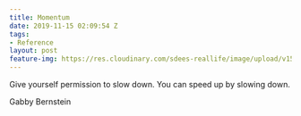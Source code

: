 ```yaml
---
title: Momentum
date: 2019-11-15 02:09:54 Z
tags:
- Reference
layout: post
feature-img: https://res.cloudinary.com/sdees-reallife/image/upload/v1555658919/sample_feature_img.png
---
```


Give yourself permission to slow down. You can speed up by slowing down.

<i class="fa fa-child" style="color:plum"></i>

Gabby Bernstein
